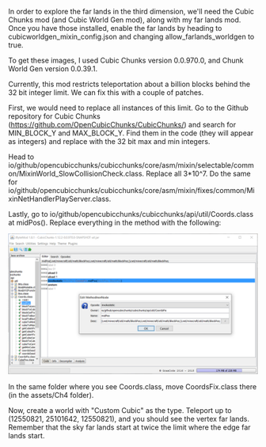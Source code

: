 In order to explore the far lands in the third dimension, we'll need the Cubic Chunks mod (and Cubic World Gen mod), along with my far lands mod. Once you have those installed, enable the far lands by heading to cubicworldgen\_mixin\_config.json and changing allow\_farlands\_worldgen to true.

To get these images, I used Cubic Chunks version 0.0.970.0, and Chunk World Gen version 0.0.39.1.

Currently, this mod restricts teleportation about a billion blocks behind the 32 bit integer limit. We can fix this with a couple of patches.

First, we would need to replace all instances of this limit. Go to the Github repository for Cubic Chunks (https://github.com/OpenCubicChunks/CubicChunks/) and search for MIN\_BLOCK\_Y and MAX\_BLOCK\_Y. Find them in the code (they will appear as integers) and replace with the 32 bit max and min integers.

Head to io/github/opencubicchunks/cubicchunks/core/asm/mixin/selectable/common/MixinWorld_SlowCollisionCheck.class. Replace all 3*10^7. Do the same for io/github/opencubicchunks/cubicchunks/core/asm/mixin/fixes/common/MixinNetHandlerPlayServer.class.

Lastly, go to io/github/opencubicchunks/cubicchunks/api/util/Coords.class at midPos(). Replace everything in the method with the following:

![CubicChunksMod](https://raw.githubusercontent.com/ThisTestUser/FarLandsChronicles/master/assets/Ch4/CubicChunksMod.png)

In the same folder where you see Coords.class, move CoordsFix.class there (in the assets/Ch4 folder).

Now, create a world with "Custom Cubic" as the type. Teleport up to (12550821, 25101642, 12550821), and you should see the vertex far lands. Remember that the sky far lands start at twice the limit where the edge far lands start.